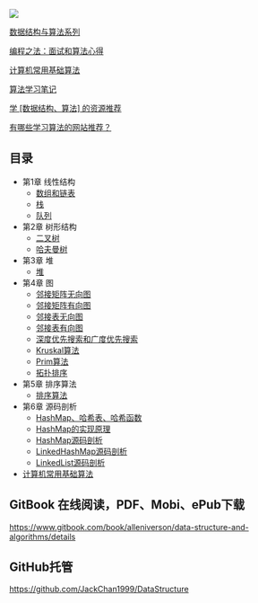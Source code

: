 ![](https://alleniverson.gitbooks.io/data-structure-and-algorithms/content/assets/%E6%95%B0%E6%8D%AE%E7%BB%93%E6%9E%84.png)

[数据结构与算法系列](http://www.cnblogs.com/skywang12345/p/3603935.html)

[编程之法：面试和算法心得](https://github.com/julycoding/The-Art-Of-Programming-By-July)

[计算机常用基础算法](https://github.com/shijiebei2009/Algorithms)

[算法学习笔记](https://github.com/nonstriater/Learn-Algorithms)

[学 [数据结构、算法] 的资源推荐](https://zhuanlan.zhihu.com/p/23191006)

[有哪些学习算法的网站推荐？](https://www.zhihu.com/question/20368410)

## 目录

* 第1章 线性结构
  * [数组和链表](线性结构/数组和链表.md)
  * [栈](线性结构/栈.md)
  * [队列](线性结构/队列.md)
* 第2章 树形结构
  * [二叉树](树形结构/二叉树.md)
  * [哈夫曼树](树形结构/哈夫曼树.md)
* 第3章 堆
  * [堆](堆/堆.md)
* 第4章 图
  * [邻接矩阵无向图](图/邻接矩阵无向图.md)
  * [邻接矩阵有向图](图/邻接矩阵有向图.md)
  * [邻接表无向图](图/邻接表无向图.md)
  * [邻接表有向图](图/邻接表有向图.md)
  * [深度优先搜索和广度优先搜索](图/深度优先搜索和广度优先搜索.md)
  * [Kruskal算法](图/Kruskal算法.md)
  * [Prim算法](图/Prim算法.md)
  * [拓扑排序](图/拓扑排序.md)
* 第5章 排序算法
  * [排序算法](排序算法/排序算法.md)
* 第6章 源码剖析
  * [HashMap、哈希表、哈希函数](源码剖析/HashMap、哈希表、哈希函数.md)
  * [HashMap的实现原理](源码剖析/HashMap的实现原理.md)
  * [HashMap源码剖析](源码剖析/HashMap源码剖析.md)
  * [LinkedHashMap源码剖析](源码剖析/LinkedHashMap源码剖析.md)
  * [LinkedList源码剖析](源码剖析/LinkedList源码剖析.md)
* [计算机常用基础算法](计算机常用基础算法/计算机常用基础算法.md)

## GitBook 在线阅读，PDF、Mobi、ePub下载

https://www.gitbook.com/book/alleniverson/data-structure-and-algorithms/details

## GitHub托管

https://github.com/JackChan1999/DataStructure